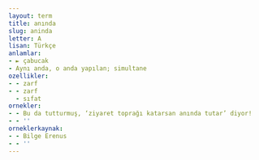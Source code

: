 ```yaml
---
layout: term
title: anında
slug: aninda
letter: A
lisan: Türkçe
anlamlar:
- ► çabucak
- Aynı anda, o anda yapılan; simultane
ozellikler:
- - zarf
- - zarf
  - sıfat
ornekler:
- - Bu da tutturmuş, ‘ziyaret toprağı katarsan anında tutar’ diyor!
- - ''
orneklerkaynak:
- - Bilge Erenus
- - ''
---
```

